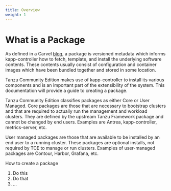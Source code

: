 ```yaml
---
title: Overview
weight: 1
---
```


# What is a Package

As defined in a Carvel [blog](https://carvel.dev/blog/introduction-to-carvel-package-manager-for-kubernetes/), a package is versioned metadata which informs kapp-controller how to fetch, template, and install the underlying software contents. These contents usually consist of configuration and container images which have been bundled together and stored in some location.

Tanzu Community Edition makes use of kapp-controller to install its various components and is an important part of the extensibility of the system. This documentation will provide a guide to creating a package. 

Tanzu Community Edition classifies packages as either Core or User Managed. Core packages are those that are necessary to bootstrap clusters and that are required to actually run the management and workload clusters. They are defined by the upstream Tanzu Framework package and cannot be changed by end users. Examples are Antrea, kapp-controller, metrics-server, etc.

User managed packages are those that are available to be installed by an end user to a running cluster. These packages are optional installs, not required by TCE to manage or run clusters. Examples of user-managed packages are Contour, Harbor, Grafana, etc.


How to create a package

1. Do this
2. Do that
3. ...
